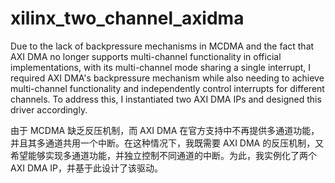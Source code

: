 # xilinx_two_channel_axidma
Due to the lack of backpressure mechanisms in MCDMA and the fact that AXI DMA no longer supports multi-channel functionality in official implementations, with its multi-channel mode sharing a single interrupt, I required AXI DMA's backpressure mechanism while also needing to achieve multi-channel functionality and independently control interrupts for different channels. To address this, I instantiated two AXI DMA IPs and designed this driver accordingly.

由于 MCDMA 缺乏反压机制，而 AXI DMA 在官方支持中不再提供多通道功能，并且其多通道共用一个中断。在这种情况下，我既需要 AXI DMA 的反压机制，又希望能够实现多通道功能，并独立控制不同通道的中断。为此，我实例化了两个 AXI DMA IP，并基于此设计了该驱动。
